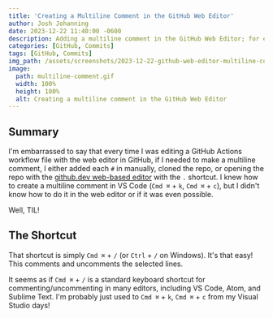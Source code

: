 ```yaml
---
title: 'Creating a Multiline Comment in the GitHub Web Editor'
author: Josh Johanning
date: 2023-12-22 11:40:00 -0600
description: Adding a multiline comment in the GitHub Web Editor; for example when editing a GitHub Actions workflow file
categories: [GitHub, Commits]
tags: [GitHub, Commits]
img_path: /assets/screenshots/2023-12-22-github-web-editor-multiline-comment
image:
  path: multiline-comment.gif
  width: 100%
  height: 100%
  alt: Creating a multiline comment in the GitHub Web Editor
---
```


## Summary

I'm embarrassed to say that every time I was editing a GitHub Actions workflow file with the web editor in GitHub, if I needed to make a multiline comment, I either added each `#` in manually, cloned the repo, or opening the repo with the [github.dev web-based editor](https://docs.github.com/en/codespaces/the-githubdev-web-based-editor) with the `.` shortcut. I knew how to create a multiline comment in VS Code (`Cmd ⌘` + `k`, `Cmd ⌘` + `c`), but I didn't know how to do it in the web editor or if it was even possible.

Well, TIL!

## The Shortcut

That shortcut is simply `Cmd ⌘` + `/` (or `Ctrl` + `/` on Windows). It's that easy! This comments and uncomments the selected lines.

It seems as if `Cmd ⌘` + `/` is a standard keyboard shortcut for commenting/uncommenting in many editors, including VS Code, Atom, and Sublime Text. I'm probably just used to `Cmd ⌘` + `k`, `Cmd ⌘` + `c` from my Visual Studio days!
